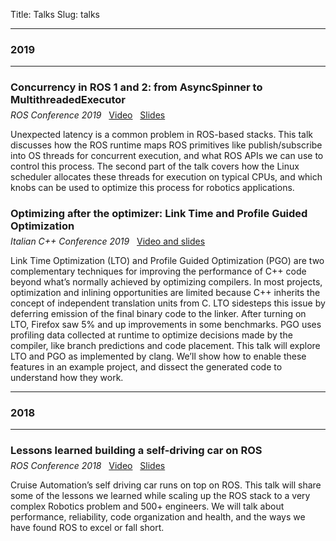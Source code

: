 Title: Talks
Slug: talks

<hr>

<h3>2019</h3>

<hr>

<h3 style="margin-bottom: -0.5em">
        Concurrency in ROS 1 and 2: from AsyncSpinner to MultithreadedExecutor
</h3>

<i>ROS Conference 2019</i> &nbsp; <a href="https://vimeo.com/379127709">Video</a> &nbsp; <a href="https://roscon.ros.org/2019/talks/roscon2019_concurrency.pdf">Slides</a>

Unexpected latency is a common problem in ROS-based stacks. This talk
discusses how the ROS runtime maps ROS primitives like publish/subscribe into
OS threads for concurrent execution, and what ROS APIs we can use to control
this process. The second part of the talk covers how the Linux scheduler
allocates these threads for execution on typical CPUs, and which knobs can be
used to optimize this process for robotics applications.

<!-- -->

<h3 style="margin-bottom: -0.5em">
        Optimizing after the optimizer: Link Time and Profile Guided Optimization
</h3>

<i>Italian C++ Conference 2019</i> &nbsp; <a href="https://www.italiancpp.org/itcppcon19-talks/#5">Video and slides</a>

Link Time Optimization (LTO) and Profile Guided Optimization (PGO) are two
complementary techniques for improving the performance of C++ code beyond what’s
normally achieved by optimizing compilers. In most projects, optimization and
inlining opportunities are limited because C++ inherits the concept of
independent translation units from C. LTO sidesteps this issue by deferring
emission of the final binary code to the linker. After turning on LTO, Firefox
saw 5% and up improvements in some benchmarks. PGO uses profiling data collected
at runtime to optimize decisions made by the compiler, like branch predictions
and code placement. This talk will explore LTO and PGO as implemented by clang.
We’ll show how to enable these features in an example project, and dissect the
generated code to understand how they work.

<hr>

<h3>2018</h3>

<hr>

<h3 style="margin-bottom: -0.5em">
        Lessons learned building a self-driving car on ROS
</h3>

<i>ROS Conference 2018</i> &nbsp; <a href="https://vimeo.com/292693011">Video</a> &nbsp; <a href="https://roscon.ros.org/2018/presentations/ROSCon2018_LessonsLearnedSelfDriving.pdf">Slides</a>

Cruise Automation’s self driving car runs on top on ROS. This talk will share
some of the lessons we learned while scaling up the ROS stack to a very complex
Robotics problem and 500+ engineers. We will talk about performance,
reliability, code organization and health, and the ways we have found ROS to
excel or fall short.
